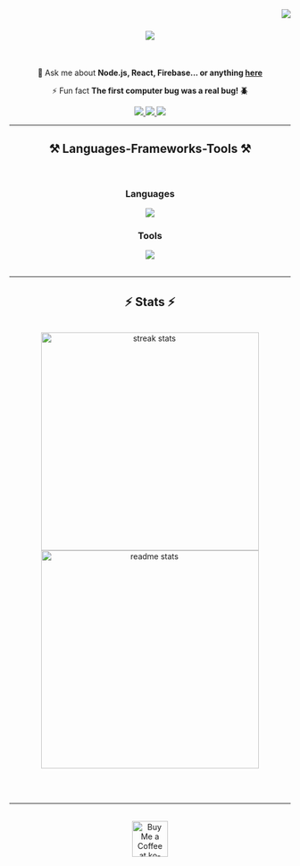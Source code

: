 <img align="right" src="https://visitor-badge.laobi.icu/badge?page_id=ryanmmbale.ryanmmbale" />

<h1 align="center">
    <img src="https://readme-typing-svg.herokuapp.com/?font=Righteous&size=35&center=true&vCenter=true&width=500&height=70&duration=4000&lines=Pss,+Want+Some+Sick+Code?;" />
</h1>

<br/>

<div align="center">
    
 💬 Ask me about **Node.js, React, Firebase... or anything [here](https://github.com/ryanmmbale/ryanmmbale/issues)**
    
⚡ Fun fact **The first computer bug was a real bug! 🪲**
 </div>
 
<div align="center"> 
  <a href="mailto:mmbaleryan@gmail.com">
    <img src="https://img.shields.io/badge/Gmail-333333?style=for-the-badge&logo=gmail&logoColor=red" />
  </a>
  <a href="https://www.linkedin.com/in/ryan-mmbale-392220216/" target="_blank">
    <img src="https://img.shields.io/badge/LinkedIn-0077B5?style=for-the-badge&logo=linkedin&logoColor=white" target="_blank" />
  </a>
  <a href="https://devryan-cdb10.web.app/" target="_blank">
     <img src="https://img.shields.io/badge/Portfolio-FF5722?style=for-the-badge&logo=todoist&logoColor=white" target="_blank" /> 
  </a>
</div>

 <hr/>
 
<h2 align="center">⚒️ Languages-Frameworks-Tools ⚒️</h2>
<br/>
<div align="center">
    <h3>Languages</h3>
    <img src="https://skillicons.dev/icons?i=javascript,html,css,c,mysql,typescript,pascal" />
    <h3>Tools</h3>
    <img src="https://skillicons.dev/icons?i=nodejs,react,express,firebase,mongodb,nextjs,flask,figma,tailwind,r" /><br>
</div>

<br/>
<hr/>


<h2 align="center">⚡ Stats ⚡</h2>
<br>
<div align=center>
  <img width=390 src="https://github-readme-streak-stats-salesp07.vercel.app/?user=ryanmmbale&count_private=true&theme=react&border_radius=10" alt="streak stats"/>
  <img width=390 src="https://github-readme-stats-salesp07.vercel.app/api?username=ryanmmbale&count_private=true&show_icons=true&theme=react&rank_icon=github&border_radius=10" alt="readme stats" />
  <br/>
<!--   <img width=325 align="center" src="https://github-readme-stats-ryanmmbale.vercel.app/api/top-langs/?username=ryanmmbale&hide=HTML&langs_count=8&layout=compact&theme=react&border_radius=10&size_weight=0.5&count_weight=0.5&exclude_repo=github-readme-stats" alt="top langs" /> -->
</div>

<br/><br/>

<hr/>

<br/>

<div align="center">
<a href='buymeacoffee.com/mmbaleryan1' target='_blank'><img height='64' style='border:0px;height:64px;' src='https://storage.ko-fi.com/cdn/kofi1.png?v=3' border='0' alt='Buy Me a Coffee at ko-fi.com' /></a>
</div>

<br/>

